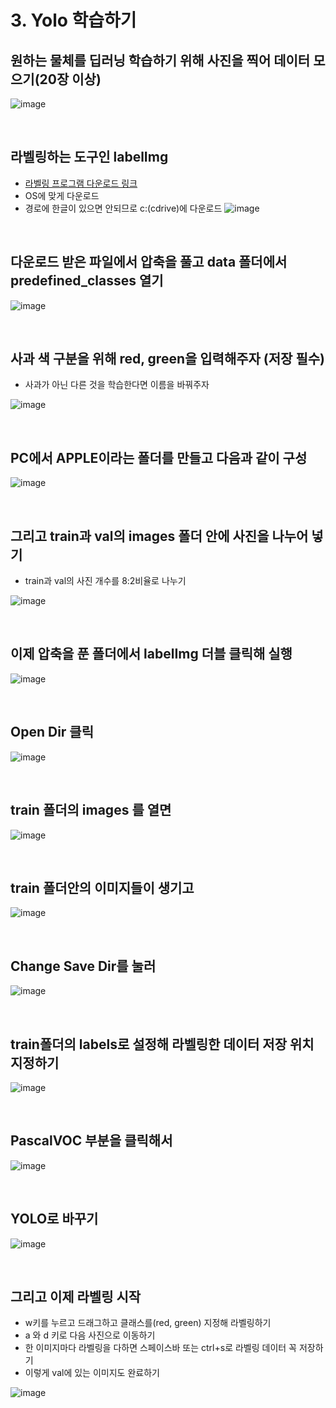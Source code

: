 # 3. Yolo 학습하기
## 원하는 물체를 딥러닝 학습하기 위해 사진을 찍어 데이터 모으기(20장 이상)
![image](https://github.com/pinklab-art/pinky_study/blob/main/picture/pinky_blue/image30.png)

<br>

## 라벨링하는 도구인 labelImg
- [라벨링 프로그램 다운로드 링크](https://github.com/HumanSignal/labelImg/releases/tag/v1.8.1)
- OS에 맞게 다운로드
- 경로에 한글이 있으면 안되므로 c:(cdrive)에 다운로드
![image](https://github.com/pinklab-art/pinky_study/blob/main/picture/pinky_blue/image31.png)

<br>

## 다운로드 받은 파일에서 압축을 풀고 data 폴더에서 predefined_classes 열기

![image](https://github.com/pinklab-art/pinky_study/blob/main/picture/pinky_blue/image32.png)

<br>

## 사과 색 구분을 위해 red, green을 입력해주자 (저장 필수)
- 사과가 아닌 다른 것을 학습한다면 이름을 바꿔주자

![image](https://github.com/pinklab-art/pinky_study/blob/main/picture/pinky_blue/image33.png)

<br>

## PC에서 APPLE이라는 폴더를 만들고 다음과 같이 구성
![image](https://github.com/pinklab-art/pinky_study/blob/main/picture/pinky_blue/image34.png)

<br>

## 그리고 train과 val의 images 폴더 안에 사진을 나누어 넣기
- train과 val의 사진 개수를 8:2비율로 나누기

![image](https://github.com/pinklab-art/pinky_study/blob/main/picture/pinky_blue/image35.png)

<br>

## 이제 압축을 푼 폴더에서 labelImg 더블 클릭해 실행
![image](https://github.com/pinklab-art/pinky_study/blob/main/picture/pinky_blue/image36.png)

<br>

## Open Dir 클릭
![image](https://github.com/pinklab-art/pinky_study/blob/main/picture/pinky_blue/image37.png)

<br>

## train 폴더의 images 를 열면
![image](https://github.com/pinklab-art/pinky_study/blob/main/picture/pinky_blue/image38.png)

<br>

## train 폴더안의 이미지들이 생기고 
![image](https://github.com/pinklab-art/pinky_study/blob/main/picture/pinky_blue/image39.png)

<br>

## Change Save Dir를 눌러
![image](https://github.com/pinklab-art/pinky_study/blob/main/picture/pinky_blue/image40.png)

<br>

## train폴더의 labels로 설정해 라벨링한 데이터 저장 위치 지정하기
![image](https://github.com/pinklab-art/pinky_study/blob/main/picture/pinky_blue/image41.png)

<br>

## PascalVOC 부분을 클릭해서
![image](https://github.com/pinklab-art/pinky_study/blob/main/picture/pinky_blue/image42.png)

<br>

## YOLO로 바꾸기
![image](https://github.com/pinklab-art/pinky_study/blob/main/picture/pinky_blue/image43.png)

<br>

## 그리고 이제 라벨링 시작
- w키를 누르고 드래그하고 클래스를(red, green) 지정해 라벨링하기
- a 와 d 키로 다음 사진으로 이동하기
- 한 이미지마다 라벨링을 다하면 스페이스바 또는 ctrl+s로 라벨링 데이터 꼭 저장하기
- 이렇게 val에 있는 이미지도 완료하기

![image](https://github.com/pinklab-art/pinky_study/blob/main/picture/pinky_blue/image44.png)

<br>